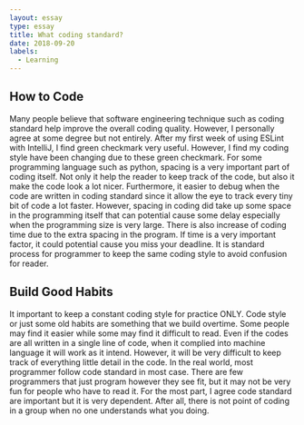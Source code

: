 ```yaml
---
layout: essay
type: essay
title: What coding standard?
date: 2018-09-20
labels:
  - Learning
---
```


## How to Code
Many people believe that software engineering technique such as coding standard help improve the overall coding quality. However, I personally agree at some degree but not entirely. After my first week of using ESLint with IntelliJ, I find green checkmark very useful. However, I find my coding style have been changing due to these green checkmark. For some programming language such as python, spacing is a very important part of coding itself. Not only it help the reader to keep track of the code, but also it make the code look a lot nicer. Furthermore, it easier to debug when the code are written in coding standard since it allow the eye to track every tiny bit of code a lot faster. However, spacing in coding did take up some space in the programming itself that can potential cause some delay especially when the programming size is very large. There is also increase of coding time due to the extra spacing in the program. If time is a very important factor, it could potential cause you miss your deadline. It is standard process for programmer to keep the same coding style to avoid confusion for reader.     

## Build Good Habits
It important to keep a constant coding style for practice ONLY. Code style or just some old habits are something that we build overtime. Some people may find it easier while some may find it difficult to read. Even if the codes are all written in a single line of code, when it complied into machine language it will work as it intend. However, it will be very difficult to keep track of everything little detail in the code. In the real world, most programmer follow code standard in most case. There are few programmers that just program however they see fit, but it may not be very fun for people who have to read it. For the most part, I agree code standard are important but it is very dependent. After all, there is not point of coding in a group when no one understands what you doing.
